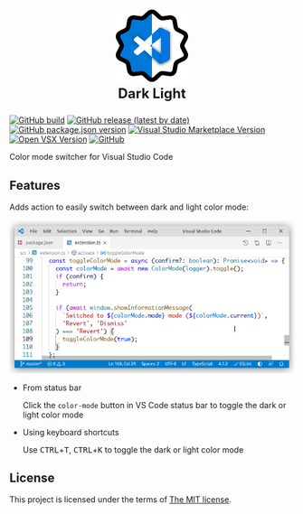 <h1><p align="center" style="font-size:1.5rem;font-weight:normal"><img src="images/icon.png" alt="Dark Light" width="128" height=128" /><br /><strong>Dark Light</strong></p></h1>

[![GitHub build](https://github.com/IronGeek/vscode-darklight/workflows/Build/badge.svg)](https://github.com/IronGeek/vscode-darklight/actions/workflows/build.yml)
[![GitHub release (latest by date)](https://img.shields.io/github/v/release/IronGeek/vscode-darklight?logo=github)](https://github.com/IronGeek/vscode-darklight/releases/latest)
[![GitHub package.json version](https://img.shields.io/github/package-json/v/IronGeek/vscode-darklight?logo=github)](https://github.com/IronGeek/vscode-darklight)
[![Visual Studio Marketplace Version](https://img.shields.io/visual-studio-marketplace/v/IronGeek.vscode-darklight?label=VS%20Marketplace&logo=visual-studio-code)](https://marketplace.visualstudio.com/items?itemName=IronGeek.vscode-darklight)
[![Open VSX Version](https://img.shields.io/open-vsx/v/IronGeek/vscode-darklight)](https://open-vsx.org/extension/IronGeek/vscode-darklight)
[![GitHub](https://img.shields.io/github/license/IronGeek/vscode-darklight)](LICENSE)

Color mode switcher for Visual Studio Code


## Features

Adds action to easily switch between dark and light color mode:

![feature](images/feature.gif)

- From status bar

  Click the `color-mode` button in VS Code status bar to toggle the dark or light color mode  

- Using keyboard shortcuts

  Use <kbd>CTRL</kbd>+<kbd>T</kbd>, <kbd>CTRL</kbd>+<kbd>K</kbd> to toggle the dark or light color mode


## License

This project is licensed under the terms of [The MIT license](LICENSE).

